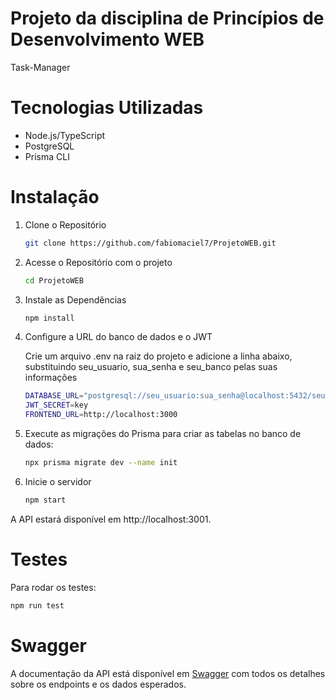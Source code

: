 # Projeto da disciplina de Princípios de Desenvolvimento WEB

Task-Manager

# Tecnologias Utilizadas

- Node.js/TypeScript
- PostgreSQL
- Prisma CLI

# Instalação

1. Clone o Repositório

    ```bash
    git clone https://github.com/fabiomaciel7/ProjetoWEB.git
    ```

2. Acesse o Repositório com o projeto

    ```bash
    cd ProjetoWEB
    ```

3.  Instale as Dependências

    ```bash
    npm install
    ```

4. Configure a URL do banco de dados e o JWT

    Crie um arquivo .env na raiz do projeto e adicione a linha abaixo, substituindo seu_usuario, sua_senha e seu_banco pelas suas informações
  
    ```bash
    DATABASE_URL="postgresql://seu_usuario:sua_senha@localhost:5432/seu_banco"
    JWT_SECRET=key
    FRONTEND_URL=http://localhost:3000
    ```

6. Execute as migrações do Prisma para criar as tabelas no banco de dados:

    ```bash
    npx prisma migrate dev --name init
    ```

7. Inicie o servidor

    ```bash
    npm start
    ```

A API estará disponível em http://localhost:3001.

# Testes

Para rodar os testes:

```bash
npm run test
```

# Swagger

A documentação da API está disponível em [Swagger](https://app.swaggerhub.com/apis/FABIOMACIEL/Task-Manager/1.0.0) com todos os detalhes sobre os endpoints e os dados esperados.

